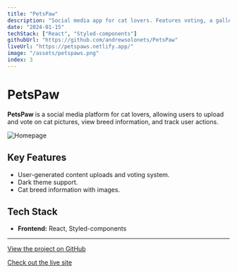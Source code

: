 ```yaml
---
title: "PetsPaw"
description: "Social media app for cat lovers. Features voting, a gallery, dark theme, breed info pages with pictures, cat uploads, user actions history, and search."
date: "2024-01-15"
techStack: ["React", "Styled-components"]
githubUrl: "https://github.com/andrewsolonets/PetsPaw"
liveUrl: "https://petspaws.netlify.app/"
image: "/assets/petspaws.png"
index: 3
---
```


# PetsPaw

**PetsPaw** is a social media platform for cat lovers, allowing users to upload and vote on cat pictures, view breed information, and track user actions.

![Homepage](/assets/petspaws.png)

## Key Features

- User-generated content uploads and voting system.
- Dark theme support.
- Cat breed information with images.

## Tech Stack

- **Frontend:** React, Styled-components

---

[View the project on GitHub](https://github.com/andrewsolonets/PetsPaw)

[Check out the live site](https://petspaws.netlify.app/)

